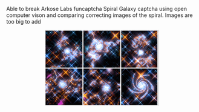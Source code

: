 Able to break Arkose Labs funcaptcha Spiral Galaxy captcha using open computer vison and comparing correcting images of the spiral. Images are too big to add
<p align="center"> <img src="https://raw.githubusercontent.com/xSneaky/Python-Scrips/main/captcha-breaker/current_captcha.png"> </p>
